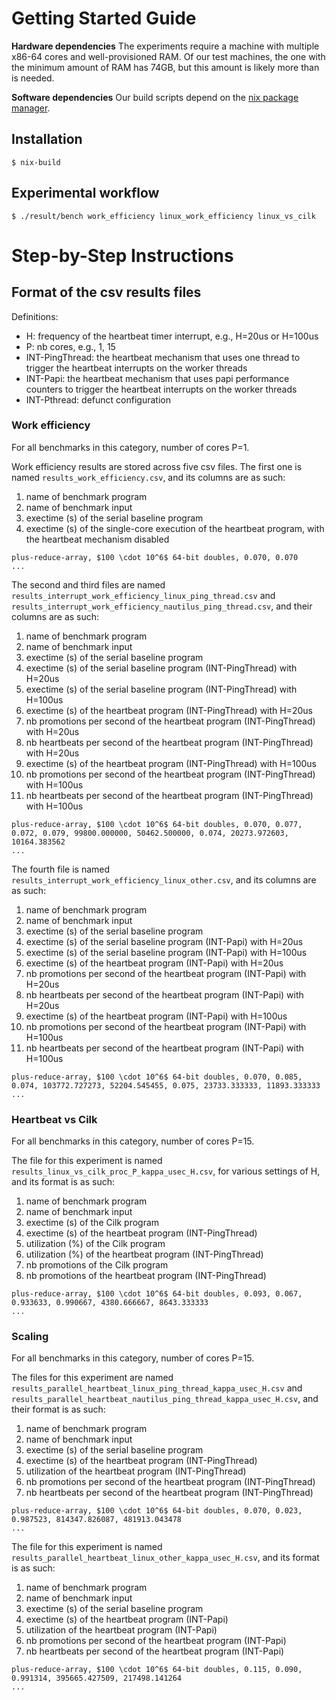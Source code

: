 Getting Started Guide
=====================

**Hardware dependencies** The experiments require a machine with
multiple x86-64 cores and well-provisioned RAM. Of our test machines,
the one with the minimum amount of RAM has 74GB, but this amount is
likely more than is needed.

**Software dependencies** Our build scripts depend on the [nix package
manager](https://nixos.org/nix/download.html).

Installation
------------

~~~~
$ nix-build
~~~~

Experimental workflow
---------------------

~~~~
$ ./result/bench work_efficiency linux_work_efficiency linux_vs_cilk
~~~~

Step-by-Step Instructions
=========================


Format of the csv results files
-------------------------------

Definitions:

- H: frequency of the heartbeat timer interrupt, e.g., H=20us or H=100us
- P: nb cores, e.g., 1, 15
- INT-PingThread: the heartbeat mechanism that uses one thread to trigger the heartbeat interrupts on the worker threads
- INT-Papi: the heartbeat mechanism that uses papi performance counters to trigger the heartbeat interrupts on the worker threads
- INT-Pthread: defunct configuration

### Work efficiency

For all benchmarks in this category, number of cores P=1.

Work efficiency results are stored across five csv files. The first
one is named `results_work_efficiency.csv`, and its columns are as
such:

1. name of benchmark program
2. name of benchmark input
3. exectime (s) of the serial baseline program
4. exectime (s) of the single-core execution of the heartbeat program, with the heartbeat mechanism disabled

~~~~~~~~~
plus-reduce-array, $100 \cdot 10^6$ 64-bit doubles, 0.070, 0.070
...
~~~~~~~~~

The second and third files are named
`results_interrupt_work_efficiency_linux_ping_thread.csv` and
`results_interrupt_work_efficiency_nautilus_ping_thread.csv`, and
their columns are as such:

1.  name of benchmark program
2.  name of benchmark input
3.  exectime (s) of the serial baseline program
4.  exectime (s) of the serial baseline program (INT-PingThread) with H=20us
5.  exectime (s) of the serial baseline program (INT-PingThread) with H=100us
6.  exectime (s) of the heartbeat program (INT-PingThread) with H=20us
7.  nb promotions per second of the heartbeat program (INT-PingThread) with H=20us
8.  nb heartbeats per second of the heartbeat program (INT-PingThread) with H=20us
9.  exectime (s) of the heartbeat program (INT-PingThread) with H=100us
10. nb promotions per second of the heartbeat program (INT-PingThread) with H=100us
11. nb heartbeats per second of the heartbeat program (INT-PingThread) with H=100us

~~~~~~~~~
plus-reduce-array, $100 \cdot 10^6$ 64-bit doubles, 0.070, 0.077, 0.072, 0.079, 99800.000000, 50462.500000, 0.074, 20273.972603, 10164.383562
...
~~~~~~~~~

The fourth file is named
`results_interrupt_work_efficiency_linux_other.csv`, and its columns
are as such:

1.  name of benchmark program
2.  name of benchmark input
3.  exectime (s) of the serial baseline program
4.  exectime (s) of the serial baseline program (INT-Papi) with H=20us
5.  exectime (s) of the serial baseline program (INT-Papi) with H=100us
6.  exectime (s) of the heartbeat program (INT-Papi) with H=20us
7.  nb promotions per second of the heartbeat program (INT-Papi) with H=20us
8.  nb heartbeats per second of the heartbeat program (INT-Papi) with H=20us
9.  exectime (s) of the heartbeat program (INT-Papi) with H=100us
10. nb promotions per second of the heartbeat program (INT-Papi) with H=100us
11. nb heartbeats per second of the heartbeat program (INT-Papi) with H=100us

~~~~~~~~~
plus-reduce-array, $100 \cdot 10^6$ 64-bit doubles, 0.070, 0.085, 0.074, 103772.727273, 52204.545455, 0.075, 23733.333333, 11893.333333
...
~~~~~~~~~

### Heartbeat vs Cilk

For all benchmarks in this category, number of cores P=15.

The file for this experiment is named
`results_linux_vs_cilk_proc_P_kappa_usec_H.csv`, for various settings of H,
and its format is as such:

1.  name of benchmark program
2.  name of benchmark input
3.  exectime (s) of the Cilk program
4.  exectime (s) of the heartbeat program (INT-PingThread)
5.  utilization (%) of the Cilk program
6.  utilization (%) of the heartbeat program (INT-PingThread)
7.  nb promotions of the Cilk program
8.  nb promotions of the heartbeat program (INT-PingThread)

~~~~~~~~~
plus-reduce-array, $100 \cdot 10^6$ 64-bit doubles, 0.093, 0.067, 0.933633, 0.990667, 4380.666667, 8643.333333
...
~~~~~~~~~

### Scaling

For all benchmarks in this category, number of cores P=15.

The files for this experiment are named
`results_parallel_heartbeat_linux_ping_thread_kappa_usec_H.csv` and
`results_parallel_heartbeat_nautilus_ping_thread_kappa_usec_H.csv`,
and their format is as such:

1. name of benchmark program
2. name of benchmark input
3. exectime (s) of the serial baseline program
4. exectime (s) of the heartbeat program (INT-PingThread)
5. utilization of the heartbeat program (INT-PingThread)
6. nb promotions per second of the heartbeat program (INT-PingThread)
7. nb heartbeats per second of the heartbeat program (INT-PingThread)

~~~~~~~~~
plus-reduce-array, $100 \cdot 10^6$ 64-bit doubles, 0.070, 0.023, 0.987523, 814347.826087, 481913.043478
...
~~~~~~~~~

The file for this experiment is named
`results_parallel_heartbeat_linux_other_kappa_usec_H.csv`, and its
format is as such:

1.  name of benchmark program
2.  name of benchmark input
3.  exectime (s) of the serial baseline program
4.  exectime (s) of the heartbeat program (INT-Papi)
5.  utilization of the heartbeat program (INT-Papi)
6. nb promotions per second of the heartbeat program (INT-Papi)
7. nb heartbeats per second of the heartbeat program (INT-Papi)

~~~~~~~~~
plus-reduce-array, $100 \cdot 10^6$ 64-bit doubles, 0.115, 0.090, 0.991314, 395665.427509, 217498.141264
...
~~~~~~~~~
